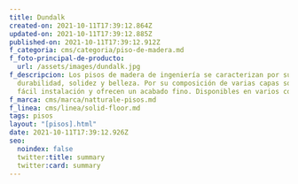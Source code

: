 ```yaml
---
title: Dundalk
created-on: 2021-10-11T17:39:12.864Z
updated-on: 2021-10-11T17:39:12.885Z
published-on: 2021-10-11T17:39:12.912Z
f_categoria: cms/categoria/piso-de-madera.md
f_foto-principal-de-producto:
  url: /assets/images/dundalk.jpg
f_descripcion: Los pisos de madera de ingeniería se caracterizan por su
  durabilidad, solidez y belleza. Por su composición de varias capas son de
  fácil instalación y ofrecen un acabado fino. Disponibles en varios colores.
f_marca: cms/marca/natturale-pisos.md
f_linea: cms/linea/solid-floor.md
tags: pisos
layout: "[pisos].html"
date: 2021-10-11T17:39:12.926Z
seo:
  noindex: false
  twitter:title: summary
  twitter:card: summary
---
```

